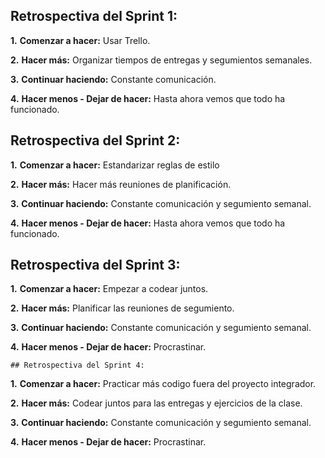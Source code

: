 ## Retrospectiva del Sprint 1:

<numero>**1.** **Comenzar a hacer:** Usar Trello.

<numero>**2.** **Hacer más:** Organizar tiempos de entregas y segumientos semanales.
  
<numero>**3.** **Continuar haciendo:** Constante comunicación.
  
<numero>**4.** **Hacer menos - Dejar de hacer:** Hasta ahora vemos que todo ha funcionado.
  

## Retrospectiva del Sprint 2:

<numero>**1.** **Comenzar a hacer:** Estandarizar reglas de estilo

<numero>**2.** **Hacer más:** Hacer más reuniones de planificación. 
  
<numero>**3.** **Continuar haciendo:** Constante comunicación y segumiento semanal.
  
<numero>**4.** **Hacer menos - Dejar de hacer:** Hasta ahora vemos que todo ha funcionado.
  
  
  ## Retrospectiva del Sprint 3:

<numero>**1.** **Comenzar a hacer:** Empezar a codear juntos.

<numero>**2.** **Hacer más:**  Planificar las reuniones de segumiento.
  
<numero>**3.** **Continuar haciendo:** Constante comunicación y segumiento semanal.
  
<numero>**4.** **Hacer menos - Dejar de hacer:** Procrastinar.
  
  
    ## Retrospectiva del Sprint 4:

<numero>**1.** **Comenzar a hacer:** Practicar más codigo fuera del proyecto integrador.

<numero>**2.** **Hacer más:**  Codear juntos para las entregas y ejercicios de la clase.
  
<numero>**3.** **Continuar haciendo:** Constante comunicación y segumiento semanal.
  
<numero>**4.** **Hacer menos - Dejar de hacer:** Procrastinar.
  
  
